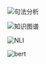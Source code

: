 
![句法分析](https://i.postimg.cc/RC1Mc86V/image.png)

![知识图谱](https://i.postimg.cc/XNBsmSc4/image.png)

![NLI](https://i.postimg.cc/KzS1YMV9/NLI.png)

![bert](https://i.postimg.cc/kMwg0znY/bert.png)
